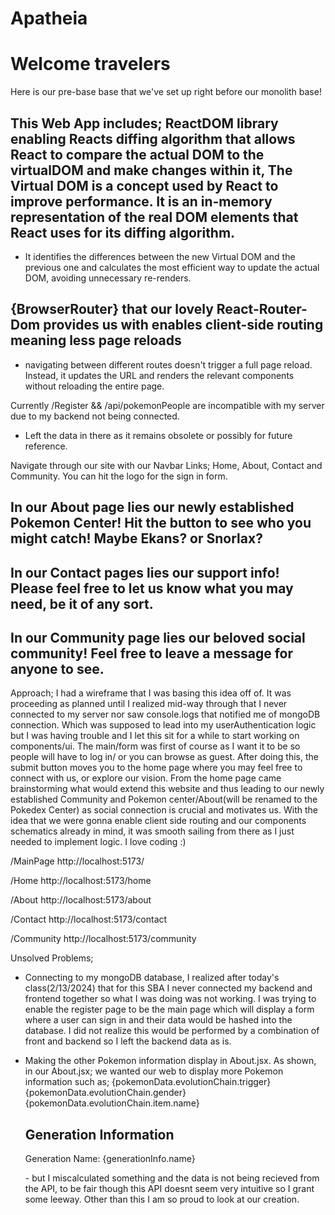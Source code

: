 # Apatheia

# Welcome travelers

Here is our pre-base base that we've set up right before our monolith base! 

## This Web App includes; **ReactDOM** library enabling Reacts diffing algorithm that allows React to compare the actual DOM to the virtualDOM and make changes within it, The **Virtual DOM** is a concept used by React to improve performance. It is an in-memory representation of the real DOM elements that React uses for its diffing algorithm.
- It identifies the differences between the new Virtual DOM and the previous one and calculates the most efficient way to update the actual DOM, avoiding unnecessary re-renders.

## {BrowserRouter} that our lovely **React-Router-Dom** provides us with enables client-side routing meaning less page reloads
- navigating between different routes doesn't trigger a full page reload. Instead, it updates the URL and renders the relevant components without reloading the entire page.

Currently /Register && /api/pokemonPeople are incompatible with my server due to my backend not being connected. 
- Left the data in there as it remains obsolete or possibly for future reference.

Navigate through our site with our Navbar Links; Home, About, Contact and Community. You can hit the logo for the sign in form.

## In our About page lies our newly established Pokemon Center! Hit the button to see who you might catch! Maybe Ekans? or Snorlax? 

## In our Contact pages lies our support info! Please feel free to let us know what you may need, be it of any sort.

## In our Community page lies our beloved social community! Feel free to leave a message for anyone to see.

Approach; 
I had a wireframe that I was basing this idea off of. It was proceeding as planned until I realized mid-way through that I never connected to my server nor saw console.logs that notified me of mongoDB connection. Which was supposed to lead into my userAuthentication logic but I was having trouble and I let this sit for a while to start working on components/ui. 
The main/form was first of course as I want it to be so people will have to log in/ or you can browse as guest. After doing this, the submit button moves you to the home page where you may feel free to connect with us, or explore our vision.
From the home page came brainstorming what would extend this website and thus leading to our newly established Community and Pokemon center/About(will be renamed to the Pokedex Center) as social connection is crucial and motivates us. 
With the idea that we were gonna enable client side routing and our components schematics already in mind, it was smooth sailing from there as I just needed to implement logic. I love coding :)

/MainPage
http://localhost:5173/

/Home 
http://localhost:5173/home

/About
http://localhost:5173/about

/Contact
http://localhost:5173/contact

/Community
http://localhost:5173/community

Unsolved Problems; 
- Connecting to my mongoDB database, 
I realized after today's class(2/13/2024) that for this SBA I never connected my backend and frontend together so what I was doing was not working. I was trying to enable the register page to be the main page which will display a form where a user can sign in and their data would be hashed into the database. I did not realize this would be performed by a combination of front and backend so I left the backend data as is.

- Making the other Pokemon information display in About.jsx. As shown, in our About.jsx; we wanted our web to display
more Pokemon information such as; {pokemonData.evolutionChain.trigger} {pokemonData.evolutionChain.gender} {pokemonData.evolutionChain.item.name} <h2>Generation Information</h2>
        <p>Generation Name: {generationInfo.name}</p> - but I miscalculated something and the data is not being recieved from the API, to be fair though this API doesnt seem very intuitive so I grant some leeway. Other than this I am so proud to look at our creation.
  
